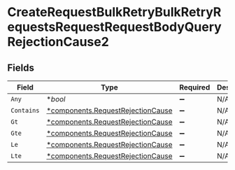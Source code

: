 # CreateRequestBulkRetryBulkRetryRequestsRequestRequestBodyQueryRejectionCause2


## Fields

| Field                                                                                 | Type                                                                                  | Required                                                                              | Description                                                                           |
| ------------------------------------------------------------------------------------- | ------------------------------------------------------------------------------------- | ------------------------------------------------------------------------------------- | ------------------------------------------------------------------------------------- |
| `Any`                                                                                 | **bool*                                                                               | :heavy_minus_sign:                                                                    | N/A                                                                                   |
| `Contains`                                                                            | [*components.RequestRejectionCause](../../models/components/requestrejectioncause.md) | :heavy_minus_sign:                                                                    | N/A                                                                                   |
| `Gt`                                                                                  | [*components.RequestRejectionCause](../../models/components/requestrejectioncause.md) | :heavy_minus_sign:                                                                    | N/A                                                                                   |
| `Gte`                                                                                 | [*components.RequestRejectionCause](../../models/components/requestrejectioncause.md) | :heavy_minus_sign:                                                                    | N/A                                                                                   |
| `Le`                                                                                  | [*components.RequestRejectionCause](../../models/components/requestrejectioncause.md) | :heavy_minus_sign:                                                                    | N/A                                                                                   |
| `Lte`                                                                                 | [*components.RequestRejectionCause](../../models/components/requestrejectioncause.md) | :heavy_minus_sign:                                                                    | N/A                                                                                   |